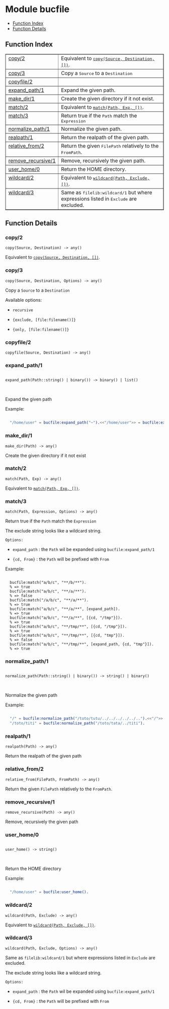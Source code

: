 

# Module bucfile #
* [Function Index](#index)
* [Function Details](#functions)

<a name="index"></a>

## Function Index ##


<table width="100%" border="1" cellspacing="0" cellpadding="2" summary="function index"><tr><td valign="top"><a href="#copy-2">copy/2</a></td><td>Equivalent to <a href="#copy-3"><tt>copy(Source, Destination, [])</tt></a>.</td></tr><tr><td valign="top"><a href="#copy-3">copy/3</a></td><td>
Copy a <tt>Source</tt> to a <tt>Destination</tt></td></tr><tr><td valign="top"><a href="#copyfile-2">copyfile/2</a></td><td></td></tr><tr><td valign="top"><a href="#expand_path-1">expand_path/1</a></td><td>
Expand the given path.</td></tr><tr><td valign="top"><a href="#make_dir-1">make_dir/1</a></td><td>
Create the given directory if it not exist.</td></tr><tr><td valign="top"><a href="#match-2">match/2</a></td><td>Equivalent to <a href="#match-3"><tt>match(Path, Exp, [])</tt></a>.</td></tr><tr><td valign="top"><a href="#match-3">match/3</a></td><td>
Return true if the <tt>Path</tt> match the <tt>Expression</tt></td></tr><tr><td valign="top"><a href="#normalize_path-1">normalize_path/1</a></td><td>
Normalize the given path.</td></tr><tr><td valign="top"><a href="#realpath-1">realpath/1</a></td><td>
Return the realpath of the given path.</td></tr><tr><td valign="top"><a href="#relative_from-2">relative_from/2</a></td><td>
Return the given <tt>FilePath</tt> relatively to the <tt>FromPath</tt>.</td></tr><tr><td valign="top"><a href="#remove_recursive-1">remove_recursive/1</a></td><td>
Remove, recursively the given path.</td></tr><tr><td valign="top"><a href="#user_home-0">user_home/0</a></td><td>
Return the HOME directory.</td></tr><tr><td valign="top"><a href="#wildcard-2">wildcard/2</a></td><td>Equivalent to <a href="#wildcard-3"><tt>wildcard(Path, Exclude, [])</tt></a>.</td></tr><tr><td valign="top"><a href="#wildcard-3">wildcard/3</a></td><td>
Same as <tt>filelib:wildcard/1</tt> but where expressions listed in <tt>Exclude</tt> are excluded.</td></tr></table>


<a name="functions"></a>

## Function Details ##

<a name="copy-2"></a>

### copy/2 ###

`copy(Source, Destination) -> any()`

Equivalent to [`copy(Source, Destination, [])`](#copy-3).

<a name="copy-3"></a>

### copy/3 ###

`copy(Source, Destination, Options) -> any()`

Copy a `Source` to a `Destination`

Available options:

* `recursive`

* `{exclude, [file:filename()]}`

* `{only, [file:filename()]}`


<a name="copyfile-2"></a>

### copyfile/2 ###

`copyfile(Source, Destination) -> any()`

<a name="expand_path-1"></a>

### expand_path/1 ###

<pre><code>
expand_path(Path::string() | binary()) -&gt; binary() | list()
</code></pre>
<br />

Expand the given path

Example:

```erlang

  "/home/user" = bucfile:expand_path("~").<<"/home/user">> = bucfile:expand_path(<<"~">>).
```

<a name="make_dir-1"></a>

### make_dir/1 ###

`make_dir(Path) -> any()`

Create the given directory if it not exist

<a name="match-2"></a>

### match/2 ###

`match(Path, Exp) -> any()`

Equivalent to [`match(Path, Exp, [])`](#match-3).

<a name="match-3"></a>

### match/3 ###

`match(Path, Expression, Options) -> any()`

Return true if the `Path` match the `Expression`

The exclude string looks like a wildcard string.

`Options:`

* `expand_path` : the `Path` wil be expanded using `bucfile:expand_path/1`

* `{cd, From}` : the `Path` will be prefixed with `From`


Example:

```

  bucfile:match("a/b/c", "**/b/**").
  % => true
  bucfile:match("a/b/c", "**/a/**").
  % => false
  bucfile:match("/a/b/c", "**/a/**").
  % => true
  bucfile:match("a/b/c", "**/a/**", [expand_path]).
  % => true
  bucfile:match("a/b/c", "**/a/**", [{cd, "/tmp"}]).
  % => true
  bucfile:match("a/b/c", "**/tmp/**", [{cd, "/tmp"}]).
  % => true
  bucfile:match("a/b/c", "**/tmp/**", [{cd, "tmp"}]).
  % => false
  bucfile:match("a/b/c", "**/tmp/**", [expand_path, {cd, "tmp"}]).
  % => true
```

<a name="normalize_path-1"></a>

### normalize_path/1 ###

<pre><code>
normalize_path(Path::string() | binary()) -&gt; string() | binary()
</code></pre>
<br />

Normalize the given path

Example:

```erlang

  "/" = bucfile:normalize_path("/toto/tutu/../../../../../..").<<"/">> = bucfile:normalize_path(<<"/toto/tutu/../../../../../..">>).
  "/toto/titi" = bucfile:normalize_path("/toto/tata/../titi").
```

<a name="realpath-1"></a>

### realpath/1 ###

`realpath(Path) -> any()`

Return the realpath of the given path

<a name="relative_from-2"></a>

### relative_from/2 ###

`relative_from(FilePath, FromPath) -> any()`

Return the given `FilePath` relatively to the `FromPath`.

<a name="remove_recursive-1"></a>

### remove_recursive/1 ###

`remove_recursive(Path) -> any()`

Remove, recursively the given path

<a name="user_home-0"></a>

### user_home/0 ###

<pre><code>
user_home() -&gt; string()
</code></pre>
<br />

Return the HOME directory

Example:

```erlang

  "/home/user" = bucfile:user_home().
```

<a name="wildcard-2"></a>

### wildcard/2 ###

`wildcard(Path, Exclude) -> any()`

Equivalent to [`wildcard(Path, Exclude, [])`](#wildcard-3).

<a name="wildcard-3"></a>

### wildcard/3 ###

`wildcard(Path, Exclude, Options) -> any()`

Same as `filelib:wildcard/1` but where expressions listed in `Exclude` are excluded.

The exclude string looks like a wildcard string.

`Options:`

* `expand_path` : the `Path` wil be expanded using `bucfile:expand_path/1`

* `{cd, From}` : the `Path` will be prefixed with `From`


